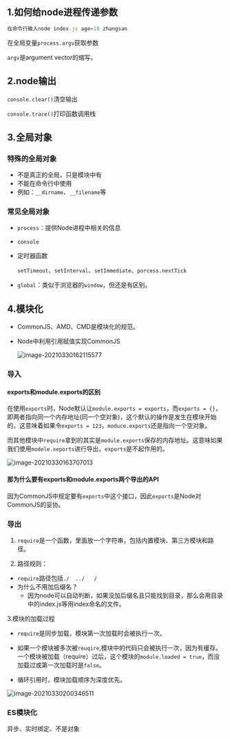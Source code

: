 ## 1.如何给node进程传递参数

```javascript
在命令行输入node index.js age=10 zhangsan
```

在全局变量`process.argv`获取参数

`argv`是argument vector的缩写。



## 2.node输出

`console.clear()`清空输出

`console.trace()`打印函数调用栈



## 3.全局对象

### 特殊的全局对象

- 不是真正的全局，只是模块中有
- 不能在命令行中使用
- 例如：`__dirname`、`__filename`等

### 常见全局对象

- `process`：提供Node进程中相关的信息

- `console`

- 定时器函数

  `setTimeout`、`setInterval`、`setImmediate`、`porcess.nextTick`

- `global`：类似于浏览器的`window`，但还是有区别。



## 4.模块化

- CommonJS、AMD、CMD是模块化的规范。

- Node中利用引用赋值实现CommonJS

  ![image-20210330162115577](C:\Users\Jrrr\AppData\Roaming\Typora\typora-user-images\image-20210330162115577.png)



### 导入

#### exports和module.exports的区别

在使用`exports`时，Node默认让`module.exports = exports`，而`exports = {}`，即两者指向同一个内存地址(同一个空对象)，这个默认的操作是发生在模块开始的，这意味着如果令`exports = 123`，`moduce.exports`还是指向一个空对象。

而其他模块中`require`拿到的其实是`module.exports`保存的内存地址。这意味如果我们使用`modele.xeports`进行导出，`exports`是不起作用的。

![image-20210330163707013](C:\Users\Jrrr\AppData\Roaming\Typora\typora-user-images\image-20210330163707013.png)

#### 那为什么要有exports和module.exports两个导出的API

因为CommonJS中规定要有`exports`中这个接口，因此`exports`是Node对CommonJS的妥协。



### 导出

1. `require`是一个函数，里面放一个字符串，包括内置模块、第三方模块和路径。

2. 路径规则：

- `require`路径包括`./  ../   /`
- 为什么不用加后缀名？
  - 因为node可以自动判断，如果没加后缀名且只能找到目录，那么会用目录中的index.js等用index命名的文件。

3.模块的加载过程

- `require`是同步加载，模块第一次加载时会被执行一次。

- 如果一个模块被多次被`reuqire`,模块中的代码只会被执行一次，因为有缓存。一个模块被加载（require）过后，这个模块的`module.loaded = true`，而没加载过或第一次加载时是`false`。
- 循环引用时，模块加载顺序为深度优先。

![image-20210330200346511](C:\Users\Jrrr\AppData\Roaming\Typora\typora-user-images\image-20210330200346511.png)



### ES模块化

异步、实时绑定、不是对象